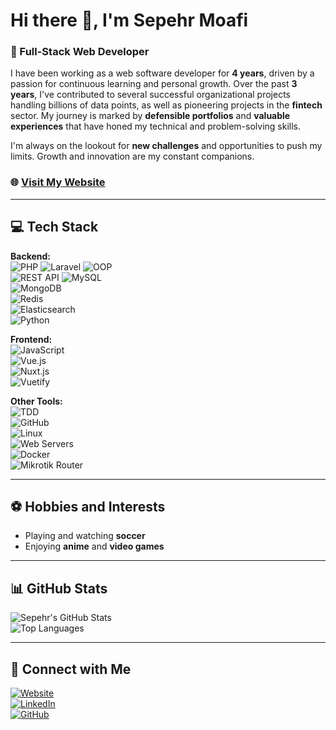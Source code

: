 # Hi there 👋, I'm Sepehr Moafi

### 🚀 Full-Stack Web Developer  
I have been working as a web software developer for **4 years**, driven by a passion for continuous learning and personal growth. Over the past **3 years**, I've contributed to several successful organizational projects handling billions of data points, as well as pioneering projects in the **fintech** sector. My journey is marked by **defensible portfolios** and **valuable experiences** that have honed my technical and problem-solving skills. 

I'm always on the lookout for **new challenges** and opportunities to push my limits. Growth and innovation are my constant companions.

### 🌐 [Visit My Website](https://sepehrmoafi.com/)

---

## 💻 Tech Stack  

**Backend:**  
![PHP](https://img.shields.io/badge/PHP-777BB4?style=for-the-badge&logo=php&logoColor=white) 
![Laravel](https://img.shields.io/badge/Laravel-FF2D20?style=for-the-badge&logo=laravel&logoColor=white) 
![OOP](https://img.shields.io/badge/OOP-007396?style=for-the-badge)  
![REST API](https://img.shields.io/badge/REST%20API-0078D7?style=for-the-badge) 
![MySQL](https://img.shields.io/badge/MySQL-4479A1?style=for-the-badge&logo=mysql&logoColor=white)  
![MongoDB](https://img.shields.io/badge/MongoDB-47A248?style=for-the-badge&logo=mongodb&logoColor=white)  
![Redis](https://img.shields.io/badge/Redis-DC382D?style=for-the-badge&logo=redis&logoColor=white)  
![Elasticsearch](https://img.shields.io/badge/Elasticsearch-005571?style=for-the-badge&logo=elasticsearch&logoColor=white)  
![Python](https://img.shields.io/badge/Python-3776AB?style=for-the-badge&logo=python&logoColor=white)  

**Frontend:**  
![JavaScript](https://img.shields.io/badge/JavaScript-F7DF1E?style=for-the-badge&logo=javascript&logoColor=black)  
![Vue.js](https://img.shields.io/badge/Vue.js-4FC08D?style=for-the-badge&logo=vue.js&logoColor=white)  
![Nuxt.js](https://img.shields.io/badge/Nuxt.js-00DC82?style=for-the-badge&logo=nuxt.js&logoColor=white)  
![Vuetify](https://img.shields.io/badge/Vuetify-1867C0?style=for-the-badge&logo=vuetify&logoColor=white)  

**Other Tools:**  
![TDD](https://img.shields.io/badge/TDD-blue?style=for-the-badge)  
![GitHub](https://img.shields.io/badge/GitHub-181717?style=for-the-badge&logo=github&logoColor=white)  
![Linux](https://img.shields.io/badge/Linux-FCC624?style=for-the-badge&logo=linux&logoColor=black)  
![Web Servers](https://img.shields.io/badge/Web%20Servers-4285F4?style=for-the-badge)  
![Docker](https://img.shields.io/badge/Docker-2496ED?style=for-the-badge&logo=docker&logoColor=white)  
![Mikrotik Router](https://img.shields.io/badge/Mikrotik-DD1B16?style=for-the-badge)  

---

## ⚽ Hobbies and Interests  
- Playing and watching **soccer**  
- Enjoying **anime** and **video games**  

---

## 📊 GitHub Stats  
![Sepehr's GitHub Stats](https://github-readme-stats.vercel.app/api?username=sepehrmoafi&show_icons=true&theme=radical)  
![Top Languages](https://github-readme-stats.vercel.app/api/top-langs/?username=sepehrmoafi&layout=compact&theme=radical)  

---

## 🤝 Connect with Me  
[![Website](https://img.shields.io/badge/Website-4285F4?style=for-the-badge&logo=google-chrome&logoColor=white)](https://sepehrmoafi.com/)  
[![LinkedIn](https://img.shields.io/badge/LinkedIn-0A66C2?style=for-the-badge&logo=linkedin&logoColor=white)](https://www.linkedin.com/in/sepehrmoafi)  
[![GitHub](https://img.shields.io/badge/GitHub-181717?style=for-the-badge&logo=github&logoColor=white)](https://github.com/sepehrmoafi)  
